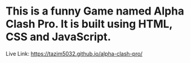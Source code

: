 # This is a funny Game named Alpha Clash Pro. It is built using HTML, CSS and JavaScript.

Live Link: https://tazim5032.github.io/alpha-clash-pro/
